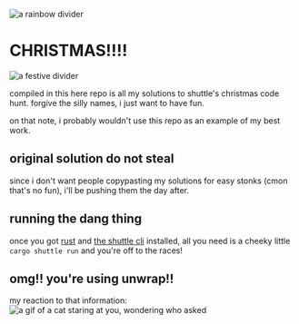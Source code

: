 ![a rainbow divider](https://64.media.tumblr.com/a933a4c3f929fac930a2a31cd7e50e9c/632b462899e5470f-0f/s400x600/1e45c6ae63443f1dbd1ace804d635ed078b1a8d8.gifv)
# CHRISTMAS!!!!
![a festive divider](https://64.media.tumblr.com/124d51b25c8ed93c7c2db24bf27f8580/e2f37ca7906be8ed-d2/s2048x3072/a7eefcc2dbfb328cf20fdb897c5e6ac4f1f3bace.pnj)

compiled in this here repo is all my solutions to shuttle's christmas code hunt. forgive the silly names, i just want to have fun.

on that note, i probably wouldn't use this repo as an example of my best work.

## original solution do not steal
since i don't want people copypasting my solutions for easy stonks (cmon that's no fun), i'll be pushing them the day after.

## running the dang thing
once you got [rust](https://rustup.rs) and [the shuttle cli](https://docs.shuttle.rs/getting-started/installation) installed, all you need is a cheeky little ``cargo shuttle run`` and you're off to the races!

## omg!! you're using unwrap!!
my reaction to that information:
![a gif of a cat staring at you, wondering who asked](https://media1.tenor.com/m/N8v8gLofzV8AAAAd/my-reaction-to-that-information-cat.gif)
